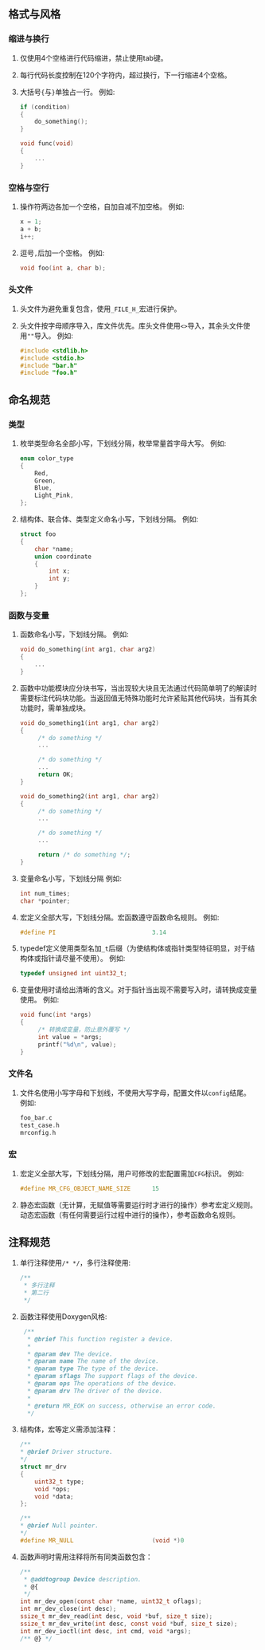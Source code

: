 ## 格式与风格

### 缩进与换行

1. 仅使用4个空格进行代码缩进，禁止使用tab键。
2. 每行代码长度控制在120个字符内，超过换行，下一行缩进4个空格。
3. 大括号`{`与`}`单独占一行。
   例如:

   ```c
   if (condition)  
   {
       do_something();
   }

   void func(void)  
   {
       ...
   }
   ```

### 空格与空行

1. 操作符两边各加一个空格，自加自减不加空格。
   例如:

   ```c  
   x = 1;  
   a + b;
   i++;
   ```

2. 逗号`,`后加一个空格。
   例如:

   ```c
   void foo(int a, char b);
   ```

### 头文件

1. 头文件为避免重复包含，使用`_FILE_H_`宏进行保护。
2. 头文件按字母顺序导入，库文件优先。库头文件使用`<>`导入，其余头文件使用`""`导入。
   例如:

   ```c  
   #include <stdlib.h>   
   #include <stdio.h>
   #include "bar.h"
   #include "foo.h"
   ```

## 命名规范

### 类型

1. 枚举类型命名全部小写，下划线分隔，枚举常量首字母大写。
   例如:

   ```c
   enum color_type
   {
       Red,  
       Green,
       Blue,
       Light_Pink,
   };
   ```

2. 结构体、联合体、类型定义命名小写，下划线分隔。
   例如:

   ```c
   struct foo
   {
       char *name;
       union coordinate
       {
           int x;
           int y;
       }
   };
   ```

### 函数与变量

1. 函数命名小写，下划线分隔。
   例如:

   ```c
   void do_something(int arg1, char arg2)
   {
       ...
   }
   ```
   
2. 函数中功能模块应分块书写，当出现较大块且无法通过代码简单明了的解读时需要标注代码块功能。当返回值无特殊功能时允许紧贴其他代码块，当有其余功能时，需单独成块。

   ```c
   void do_something1(int arg1, char arg2)
   {
        /* do something */
        ...
   
        /* do something */
        ...
        return OK;
   }
   
   void do_something2(int arg1, char arg2)
   {
        /* do something */
        ...
   
        /* do something */
        ...
   
        return /* do something */;
   }
   ```

3. 变量命名小写，下划线分隔
   例如:

   ```c
   int num_times;
   char *pointer;
   ```

4. 宏定义全部大写，下划线分隔。宏函数遵守函数命名规则。
   例如:

   ```c
   #define PI                           3.14
   ```

5. typedef定义使用类型名加`_t`后缀（为使结构体或指针类型特征明显，对于结构体或指针请尽量不使用）。
   例如:

   ```c
   typedef unsigned int uint32_t;
   ```

6. 变量使用时请给出清晰的含义。对于指针当出现不需要写入时，请转换成变量使用。
   例如:

   ```c
   void func(int *args)
   {
        /* 转换成变量，防止意外覆写 */
        int value = *args;
        printf("%d\n", value);
   }
   ```

### 文件名

1. 文件名使用小写字母和下划线，不使用大写字母，配置文件以`config`结尾。
   例如:

   ```c
   foo_bar.c
   test_case.h
   mrconfig.h
   ```

### 宏

1. 宏定义全部大写，下划线分隔，用户可修改的宏配置需加`CFG`标识。
   例如:

   ```c
   #define MR_CFG_OBJECT_NAME_SIZE      15
   ```

2. 静态宏函数（无计算，无赋值等需要运行时才进行的操作）参考宏定义规则。动态宏函数（有任何需要运行过程中进行的操作），参考函数命名规则。

## 注释规范

1. 单行注释使用`/* */`，多行注释使用:

    ```c
    /**
     * 多行注释
     * 第二行
     */
    ```

2. 函数注释使用Doxygen风格:

   ```c
    /**
     * @brief This function register a device.
     *
     * @param dev The device.
     * @param name The name of the device.
     * @param type The type of the device.
     * @param sflags The support flags of the device.
     * @param ops The operations of the device.
     * @param drv The driver of the device.
     *
     * @return MR_EOK on success, otherwise an error code.
     */ 
   ```

3. 结构体，宏等定义需添加注释：

    ```c
   /**
    * @brief Driver structure.
    */
    struct mr_drv
    {
        uint32_t type;                                                  /**< Device type */
        void *ops;                                                      /**< Driver operations */
        void *data;                                                     /**< Driver data */
    };
   
   /**
    * @brief Null pointer.
    */
   #define MR_NULL                      (void *)0
   ```

4. 函数声明时需用注释将所有同类函数包含：

   ```c
   /**
    * @addtogroup Device description.
    * @{
    */
   int mr_dev_open(const char *name, uint32_t oflags);
   int mr_dev_close(int desc);
   ssize_t mr_dev_read(int desc, void *buf, size_t size);
   ssize_t mr_dev_write(int desc, const void *buf, size_t size);
   int mr_dev_ioctl(int desc, int cmd, void *args);
   /** @} */
    ```
   